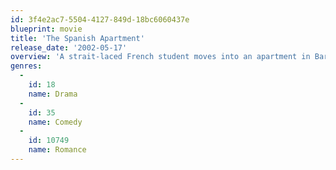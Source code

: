 ```yaml
---
id: 3f4e2ac7-5504-4127-849d-18bc6060437e
blueprint: movie
title: 'The Spanish Apartment'
release_date: '2002-05-17'
overview: 'A strait-laced French student moves into an apartment in Barcelona with a cast of six other characters from all over Europe. Together, they speak the international language of love and friendship.'
genres:
  -
    id: 18
    name: Drama
  -
    id: 35
    name: Comedy
  -
    id: 10749
    name: Romance
---
```

